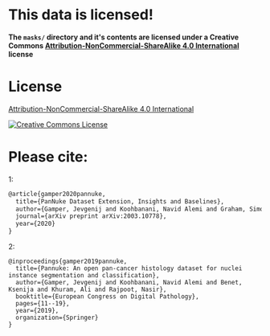 # This data is licensed!



**The `masks/` directory and it's contents are licensed under a Creative Commons [Attribution-NonCommercial-ShareAlike 4.0 International](http://creativecommons.org/licenses/by-nc-sa/4.0/)  license**

# License

[Attribution-NonCommercial-ShareAlike 4.0 International](http://creativecommons.org/licenses/by-nc-sa/4.0/)

[![Creative Commons License](https://i.creativecommons.org/l/by-nc-sa/4.0/88x31.png)](http://creativecommons.org/licenses/by-nc-sa/4.0/)

# Please cite:



1:

```latex
@article{gamper2020pannuke,
  title={PanNuke Dataset Extension, Insights and Baselines},
  author={Gamper, Jevgenij and Koohbanani, Navid Alemi and Graham, Simon and Jahanifar, Mostafa and Benet, Ksenija and Khurram, Syed Ali and Azam, Ayesha and Hewitt, Katherine and Rajpoot, Nasir},
  journal={arXiv preprint arXiv:2003.10778},
  year={2020}
}
```

2: 

```
@inproceedings{gamper2019pannuke,
  title={Pannuke: An open pan-cancer histology dataset for nuclei instance segmentation and classification},
  author={Gamper, Jevgenij and Koohbanani, Navid Alemi and Benet, Ksenija and Khuram, Ali and Rajpoot, Nasir},
  booktitle={European Congress on Digital Pathology},
  pages={11--19},
  year={2019},
  organization={Springer}
}
```

